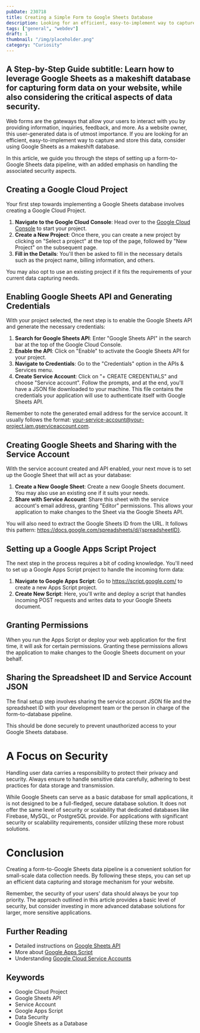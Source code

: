 ```yaml
---
pubDate: 230718
title: Creating a Simple Form to Google Sheets Database
description: Looking for an efficient, easy-to-implement way to capture and store this data, consider using Google Sheets as a makeshift database.
tags: ["general", "webdev"]
draft: 1
thumbnail: "/img/placeholder.png" 
category: "Curiosity"
---
```


## A Step-by-Step Guide subtitle: Learn how to leverage Google Sheets as a makeshift database for capturing form data on your website, while also considering the critical aspects of data security.

Web forms are the gateways that allow your users to interact with you by providing information, inquiries, feedback, and more. As a website owner, this user-generated data is of utmost importance. If you are looking for an efficient, easy-to-implement way to capture and store this data, consider using Google Sheets as a makeshift database.

In this article, we guide you through the steps of setting up a form-to-Google Sheets data pipeline, with an added emphasis on handling the associated security aspects.

## Creating a Google Cloud Project

Your first step towards implementing a Google Sheets database involves creating a Google Cloud Project.

1.  **Navigate to the Google Cloud Console**: Head over to the <a href="https://console.cloud.google.com/" target="_blank">Google Cloud Console</a> to start your project.
2.  **Create a New Project**: Once there, you can create a new project by clicking on "Select a project" at the top of the page, followed by "New Project" on the subsequent page.
3.  **Fill in the Details**: You'll then be asked to fill in the necessary details such as the project name, billing information, and others.

You may also opt to use an existing project if it fits the requirements of your current data capturing needs.

## Enabling Google Sheets API and Generating Credentials

With your project selected, the next step is to enable the Google Sheets API and generate the necessary credentials:

1.  **Search for Google Sheets API**: Enter "Google Sheets API" in the search bar at the top of the Google Cloud Console.
2.  **Enable the API**: Click on "Enable" to activate the Google Sheets API for your project.
3.  **Navigate to Credentials**: Go to the "Credentials" option in the APIs & Services menu.
4.  **Create Service Account**: Click on "+ CREATE CREDENTIALS" and choose "Service account". Follow the prompts, and at the end, you'll have a JSON file downloaded to your machine. This file contains the credentials your application will use to authenticate itself with Google Sheets API.

Remember to note the generated email address for the service account. It usually follows the format: <ins>your-service-account@your-project.iam.gserviceaccount.com</ins>.

## Creating Google Sheets and Sharing with the Service Account

With the service account created and API enabled, your next move is to set up the Google Sheet that will act as your database:

1.  **Create a New Google Sheet**: Create a new Google Sheets document. You may also use an existing one if it suits your needs.
2.  **Share with Service Account**: Share this sheet with the service account's email address, granting "Editor" permissions. This allows your application to make changes to the Sheet via the Google Sheets API.

You will also need to extract the Google Sheets ID from the URL. It follows this pattern: <ins>https://docs.google.com/spreadsheets/d/{spreadsheetID}</ins>.

## Setting up a Google Apps Script Project

The next step in the process requires a bit of coding knowledge. You'll need to set up a Google Apps Script project to handle the incoming form data:

1.  **Navigate to Google Apps Script**: Go to <ins>https://script.google.com/</ins> to create a new Apps Script project.
2.  **Create New Script**: Here, you'll write and deploy a script that handles incoming POST requests and writes data to your Google Sheets document.

## Granting Permissions

When you run the Apps Script or deploy your web application for the first time, it will ask for certain permissions. Granting these permissions allows the application to make changes to the Google Sheets document on your behalf.

## Sharing the Spreadsheet ID and Service Account JSON

The final setup step involves sharing the service account JSON file and the spreadsheet ID with your development team or the person in charge of the form-to-database pipeline.

This should be done securely to prevent unauthorized access to your Google Sheets database.

# A Focus on Security

Handling user data carries a responsibility to protect their privacy and security. Always ensure to handle sensitive data carefully, adhering to best practices for data storage and transmission.

While Google Sheets can serve as a basic database for small applications, it is not designed to be a full-fledged, secure database solution. It does not offer the same level of security or scalability that dedicated databases like Firebase, MySQL, or PostgreSQL provide. For applications with significant security or scalability requirements, consider utilizing these more robust solutions.

# Conclusion

Creating a form-to-Google Sheets data pipeline is a convenient solution for small-scale data collection needs. By following these steps, you can set up an efficient data capturing and storage mechanism for your website.

Remember, the security of your users' data should always be your top priority. The approach outlined in this article provides a basic level of security, but consider investing in more advanced database solutions for larger, more sensitive applications.

## Further Reading

- Detailed instructions on <ins>Google Sheets API</ins>
- More about <ins>Google Apps Script</ins>
- Understanding <ins>Google Cloud Service Accounts</ins>

## Keywords

- Google Cloud Project
- Google Sheets API
- Service Account
- Google Apps Script
- Data Security
- Google Sheets as a Database